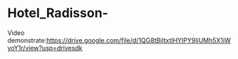 # Hotel_Radisson-
Video demonstrate:https://drive.google.com/file/d/1QG8tBjItxtlHYIPY9IiUMh5X1iWyoY1r/view?usp=drivesdk
